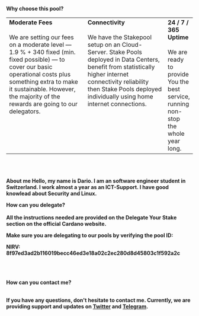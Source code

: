 <b>Why choose this pool?<b>
<table>
  <tr>
    <td style="width:276px; vertical-align:top;">
      <b>Moderate Fees</b><br><br>
We are setting our fees on a moderate level — 1.9 % + 340  fixed (min. fixed possible) — to cover our basic operational costs plus something extra to make it sustainable.         However, the majority of the rewards are going to our delegators. 
        </td>
        <td style="width:276px; vertical-align:top;">
          <b>Connectivity</b><br><br>
We have the Stakepool setup on an Cloud-Server. Stake Pools deployed in Data Centers, benefit from statistically higher internet connectivity reliability then Stake Pools deployed individually using home internet connections. 
        </td> 
        <td style="vertical-align:top;">
          <b>24 / 7 / 365 Uptime</b><br><br>
We are ready to provide You the best service, running non-stop the whole year long. 
    </td> 
  </tr>
</table>
<br><br>
  
  <b>About me<b>
  Hello, my name is Dario. I am an software engineer student in Switzerland. I work almost a year as an ICT-Support. I have good knowlead about Security and Linux. 
  
<b>How can you delegate?</b><br><br>
  All the instructions needed are provided on the Delegate Your Stake section on the official Cardano website.<br>

Make sure you are delegating to our pools by verifying the pool ID:<br>

NIRV: 8f97ed3ad2b116019becc46ed3e18a02c2ec280d8d45803c1f592a2c<br>

<br><br>

<b>How can you contact me?</b><br><br>

If you have any questions, don't hesitate to contact me. Currently, we are providing support and updates on <a href="https://twitter.com/NStakepool">Twitter</a> and <a href="https://t.me/NirvanaStakepool">Telegram</a>. 
